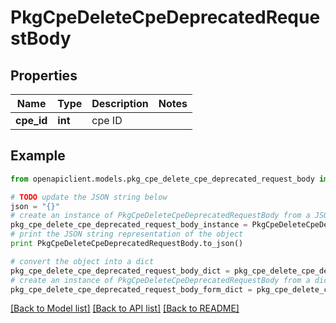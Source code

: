 # PkgCpeDeleteCpeDeprecatedRequestBody


## Properties
Name | Type | Description | Notes
------------ | ------------- | ------------- | -------------
**cpe_id** | **int** | cpe ID | 

## Example

```python
from openapiclient.models.pkg_cpe_delete_cpe_deprecated_request_body import PkgCpeDeleteCpeDeprecatedRequestBody

# TODO update the JSON string below
json = "{}"
# create an instance of PkgCpeDeleteCpeDeprecatedRequestBody from a JSON string
pkg_cpe_delete_cpe_deprecated_request_body_instance = PkgCpeDeleteCpeDeprecatedRequestBody.from_json(json)
# print the JSON string representation of the object
print PkgCpeDeleteCpeDeprecatedRequestBody.to_json()

# convert the object into a dict
pkg_cpe_delete_cpe_deprecated_request_body_dict = pkg_cpe_delete_cpe_deprecated_request_body_instance.to_dict()
# create an instance of PkgCpeDeleteCpeDeprecatedRequestBody from a dict
pkg_cpe_delete_cpe_deprecated_request_body_form_dict = pkg_cpe_delete_cpe_deprecated_request_body.from_dict(pkg_cpe_delete_cpe_deprecated_request_body_dict)
```
[[Back to Model list]](../README.md#documentation-for-models) [[Back to API list]](../README.md#documentation-for-api-endpoints) [[Back to README]](../README.md)


